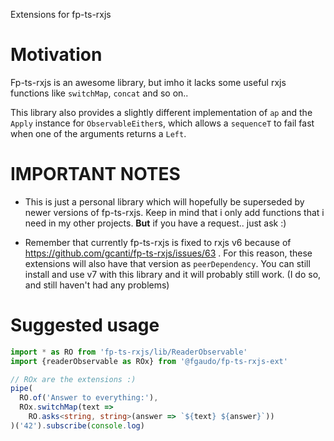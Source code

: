 Extensions for fp-ts-rxjs

# Motivation
Fp-ts-rxjs is an awesome library, but imho it lacks some useful rxjs functions like `switchMap`, `concat` and so on..

This library also provides a slightly different implementation of `ap` and the `Apply`
instance for `ObservableEither`s, which allows a `sequenceT` to fail fast when one of the arguments returns a `Left`.

# IMPORTANT NOTES
* This is just a personal library which will hopefully be superseded by newer versions of fp-ts-rxjs.
Keep in mind that i only add functions that i need in my other projects. **But** if you have a request.. just ask :)

* Remember that currently fp-ts-rxjs is fixed to rxjs v6 because of https://github.com/gcanti/fp-ts-rxjs/issues/63 .
For this reason, these extensions will also have that version as `peerDependency`.
You can still install and use v7 with this library and it will probably still work. (I do so, and still haven't had any problems)

# Suggested usage
```typescript
import * as RO from 'fp-ts-rxjs/lib/ReaderObservable'
import {readerObservable as ROx} from '@fgaudo/fp-ts-rxjs-ext'

// ROx are the extensions :)
pipe(
  RO.of('Answer to everything:'),
  ROx.switchMap(text =>
    RO.asks<string, string>(answer => `${text} ${answer}`))
)('42').subscribe(console.log)
```

